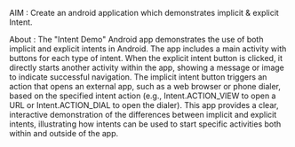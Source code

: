 AIM : Create an android application which demonstrates implicit & explicit Intent.

About : 
The "Intent Demo" Android app demonstrates the use of both implicit and explicit intents in Android. The app includes a main activity with buttons for each type of intent. 
When the explicit intent button is clicked, it directly starts another activity within the app, showing a message or image to indicate successful navigation. 
The implicit intent button triggers an action that opens an external app, such as a web browser or phone dialer, based on the specified intent action 
(e.g., Intent.ACTION_VIEW to open a URL or Intent.ACTION_DIAL to open the dialer). This app provides a clear, interactive demonstration of the differences between implicit 
and explicit intents, illustrating how intents can be used to start specific activities both within and outside of the app.
